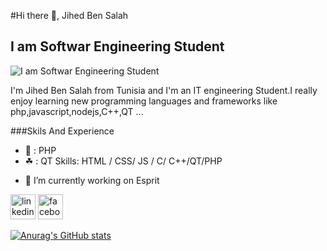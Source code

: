 #Hi there 👋, Jihed Ben Salah
## I am Softwar Engineering Student
![I am Softwar Engineering Student](https://whileinfo.ma/wp-content/uploads/2020/06/agence-intelligence.jpg)

I'm Jihed Ben Salah from Tunisia and I'm an IT engineering Student.I really enjoy learning new programming languages and frameworks like php,javascript,nodejs,C++,QT ...

###Skils And Experience
* 🐘 : PHP
* ☘ : QT
Skills: HTML / CSS/ JS / C/ C++/QT/PHP

- 🔭 I’m currently working on Esprit 


[<img src='https://cdn.jsdelivr.net/npm/simple-icons@3.0.1/icons/linkedin.svg' alt='linkedin' height='40'>](https://www.linkedin.com/in/ben-salah-jihed-1150331a1/)  [<img src='https://cdn.jsdelivr.net/npm/simple-icons@3.0.1/icons/facebook.svg' alt='facebook' height='40'>](https://www.facebook.com/jihad.bensalah.7/)  







[![Anurag's GitHub stats](https://github-readme-stats.vercel.app/api?username=Jihed)](https://github.com/anuraghazra/github-readme-stats)
